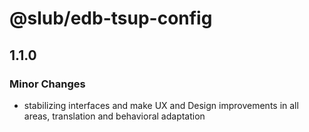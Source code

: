 # @slub/edb-tsup-config

## 1.1.0

### Minor Changes

- stabilizing interfaces and make UX and Design improvements in all areas, translation and behavioral adaptation
